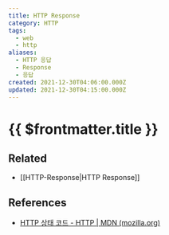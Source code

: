 ```yaml
---
title: HTTP Response
category: HTTP
tags:
  - web
  - http
aliases:
  - HTTP 응답
  - Response
  - 응답
created: 2021-12-30T04:06:00.000Z
updated: 2021-12-30T04:15:00.000Z
---
```


# {{ $frontmatter.title }}

## Related

- [[HTTP-Response|HTTP Response]]

## References

- [HTTP 상태 코드 - HTTP | MDN (mozilla.org)](https://developer.mozilla.org/ko/docs/Web/HTTP/Status)
